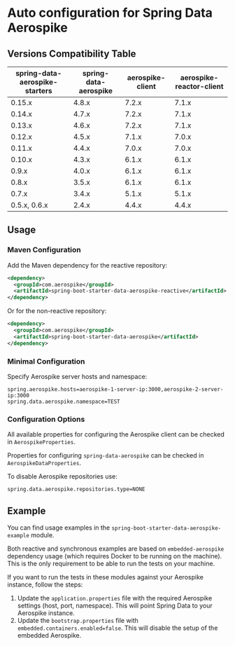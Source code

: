 # Auto configuration for Spring Data Aerospike

## Versions Compatibility Table

| spring-data-aerospike-starters | spring-data-aerospike | aerospike-client | aerospike-reactor-client |
|----------------------------------|-----------------------|-------------------|--------------------------|
| 0.15.x                           | 4.8.x                 | 7.2.x             | 7.1.x                    |
| 0.14.x                           | 4.7.x                 | 7.2.x             | 7.1.x                    |
| 0.13.x                           | 4.6.x                 | 7.2.x             | 7.1.x                    |
| 0.12.x                           | 4.5.x                 | 7.1.x             | 7.0.x                    |
| 0.11.x                           | 4.4.x                 | 7.0.x             | 7.0.x                    |
| 0.10.x                           | 4.3.x                 | 6.1.x             | 6.1.x                    |
| 0.9.x                            | 4.0.x                 | 6.1.x             | 6.1.x                    |
| 0.8.x                            | 3.5.x                 | 6.1.x             | 6.1.x                    |
| 0.7.x                            | 3.4.x                 | 5.1.x             | 5.1.x                    |
| 0.5.x, 0.6.x                     | 2.4.x                 | 4.4.x             | 4.4.x                    |

## Usage

### Maven Configuration

Add the Maven dependency for the reactive repository:

```xml
<dependency>
  <groupId>com.aerospike</groupId>
  <artifactId>spring-boot-starter-data-aerospike-reactive</artifactId>
</dependency>
```

Or for the non-reactive repository:

```xml
<dependency>
  <groupId>com.aerospike</groupId>
  <artifactId>spring-boot-starter-data-aerospike</artifactId>
</dependency>
```

### Minimal Configuration

Specify Aerospike server hosts and namespace:

```properties
spring.aerospike.hosts=aerospike-1-server-ip:3000,aerospike-2-server-ip:3000
spring.data.aerospike.namespace=TEST
```

### Configuration Options

All available properties for configuring the Aerospike client can be checked in `AerospikeProperties`.

Properties for configuring `spring-data-aerospike` can be checked in `AerospikeDataProperties`.

To disable Aerospike repositories use:

```properties
spring.data.aerospike.repositories.type=NONE
```

## Example

You can find usage examples in the `spring-boot-starter-data-aerospike-example` module.

Both reactive and synchronous examples are based on `embedded-aerospike` dependency usage (which requires Docker to be running on the machine). This is the only requirement to be able to run the tests on your machine.

If you want to run the tests in these modules against your Aerospike instance, follow the steps:

1. Update the `application.properties` file with the required Aerospike settings (host, port, namespace). This will point Spring Data to your Aerospike instance.
2. Update the `bootstrap.properties` file with `embedded.containers.enabled=false`. This will disable the setup of the embedded Aerospike.
```
